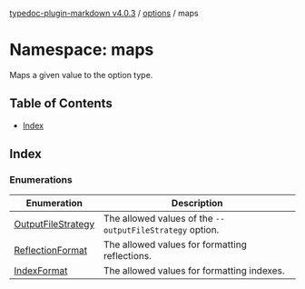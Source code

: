 [typedoc-plugin-markdown v4.0.3](../../../README.md) / [options](../../README.md) / maps

# Namespace: maps

Maps a given value to the option type.

## Table of Contents

* [Index](#index)

## Index

### Enumerations

| Enumeration                                              | Description                                              |
| -------------------------------------------------------- | -------------------------------------------------------- |
| [OutputFileStrategy](enumerations/OutputFileStrategy.md) | The allowed values of the `--outputFileStrategy` option. |
| [ReflectionFormat](enumerations/ReflectionFormat.md)     | The allowed values for formatting reflections.           |
| [IndexFormat](enumerations/IndexFormat.md)               | The allowed values for formatting indexes.               |
